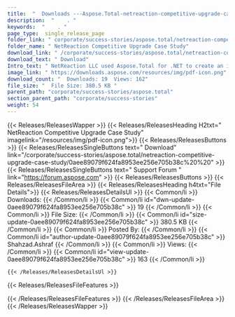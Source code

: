 ```yaml
---
title:  "  Downloads ---Aspose.Total-netreaction-competitive-upgrade-case-study . " 
description:  "    . " 
keywords:  "    . " 
page_type:  single_release_page
folder_link: " corporate/success-stories/aspose.total/netreaction-competitive-upgrade-case-study/"
folder_name: " NetReaction Competitive Upgrade Case Study"
download_link: " /corporate/success-stories/aspose.total/netreaction-competitive-upgrade-case-study/0aee89079f624fa8953ee256e705b38c"
download_text: " Download"
Intro_text: " NetReaction LLC used Aspose.Total for .NET to create an information crime invest..."
image_link: " https://downloads.aspose.com/resources/img/pdf-icon.png"
download_count: "  Downloads: 19  Views: 162"
file_size: "  File Size: 380.5 KB "
parent_path: "corporate/success-stories/aspose.total"
section_parent_path: "corporate/success-stories"
weight: 54 
---
```


{{< Releases/ReleasesWapper >}}
  {{< Releases/ReleasesHeading H2txt=" NetReaction Competitive Upgrade Case Study" imagelink="/resources/img/pdf-icon.png">}}
  {{< Releases/ReleasesButtons >}}
    {{< Releases/ReleasesSingleButtons text=" Download" link="/corporate/success-stories/aspose.total/netreaction-competitive-upgrade-case-study/0aee89079f624fa8953ee256e705b38c%20%20" >}}
    {{< Releases/ReleasesSingleButtons text=" Support Forum " link="https://forum.aspose.com" >}}
  {{< Releases/ReleasesButtons >}}
  {{< Releases/ReleasesFileArea >}}
    {{< Releases/ReleasesHeading h4txt="File Details">}}
    {{< Releases/ReleasesDetailsUl >}}
            {{< Common/li  >}} Downloads: {{< /Common/li >}} 
      {{< Common/li id="dwn-update-0aee89079f624fa8953ee256e705b38c" >}} 19 {{< /Common/li >}} 
      {{< Common/li  >}} File Size: {{< /Common/li >}} 
      {{< Common/li id="size-update-0aee89079f624fa8953ee256e705b38c" >}} 380.5 KB {{< /Common/li >}} 
      {{< Common/li  >}} Posted By: {{< /Common/li >}} 
      {{< Common/li id="author-update-0aee89079f624fa8953ee256e705b38c" >}} Shahzad.Ashraf {{< /Common/li >}} 
      {{< Common/li  >}} Views: {{< /Common/li >}} 
      {{< Common/li id="view-update-0aee89079f624fa8953ee256e705b38c" >}} 163 {{< /Common/li >}} 

    {{< /Releases/ReleasesDetailsUl >}}

  {{< Releases/ReleasesFileFeatures >}}
      
  {{< /Releases/ReleasesFileFeatures >}}
 {{< /Releases/ReleasesFileArea >}}
{{< /Releases/ReleasesWapper >}}


